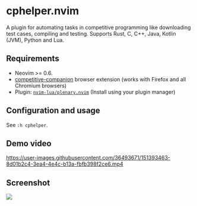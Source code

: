 # cphelper.nvim
A plugin for automating tasks in competitive programming like downloading test cases, compiling and testing. Supports Rust, C, C++, Java, Kotlin (JVM), Python and Lua.

## Requirements
- Neovim >= 0.6.
- [competitive-companion](https://github.com/jmerle/competitive-companion) browser extension (works with Firefox and all Chromium browsers)
- Plugin: [`nvim-lua/plenary.nvim`](https://github.com/nvim-lua/plenary.nvim/) (Install using your plugin manager)


## Configuration and usage

See `:h cphelper`.

## Demo video

https://user-images.githubusercontent.com/36493671/151393463-8d01b2c4-3ea4-4e4c-b13a-fbfb398f2ce6.mp4

## Screenshot
<img src="https://user-images.githubusercontent.com/36493671/151689451-898e9a88-e07a-4faa-9691-1be322a15850.png" />
